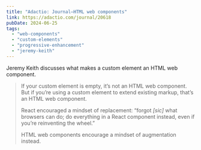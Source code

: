 ```yaml
---
title: "Adactio: Journal—HTML web components"
link: https://adactio.com/journal/20618
pubDate: 2024-06-25
tags:
  - "web-components"
  - "custom-elements"
  - "progressive-enhancement"
  - "jeremy-keith"
---
```


Jeremy Keith discusses what makes a custom element an HTML web component.

> If your custom element is empty, it’s not an HTML web component. But if you’re using a custom element to extend existing markup, that’s an HTML web component.
>
> React encouraged a mindset of replacement: “forgot _[sic]_ what browsers can do; do everything in a React component instead, even if you’re reinventing the wheel.”
>
> HTML web components encourage a mindset of augmentation instead.
